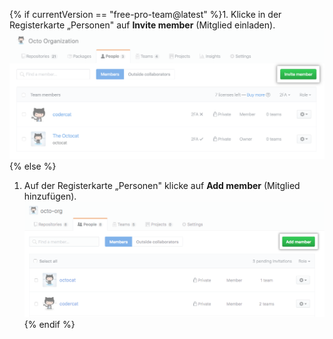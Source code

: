 {% if currentVersion == "free-pro-team@latest" %}1. Klicke in der Registerkarte „Personen" auf **Invite member** (Mitglied einladen).
  ![Schaltfläche „Invite member" (Mitglieder Einladen)](/assets/images/help/organizations/people-tab-invite-member.png){% else %}
1. Auf der Registerkarte „Personen" klicke auf **Add member** (Mitglied hinzufügen). ![Add member button](/assets/images/help/organizations/people-tab-invite-member-ghe.png){% endif %}
